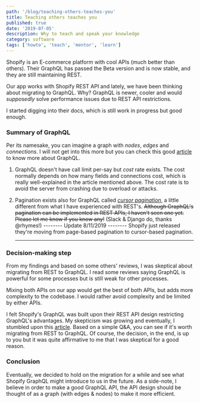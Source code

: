 ```yaml
---
path: '/blog/teaching-others-teaches-you'
title: Teaching others teaches you
published: true
date: '2019-07-05'
description: Why to teach and speak your knowledge
category: software
tags: ['howto', 'teach', 'mentor', 'learn']
---
```


Shopify is an E-commerce platform with cool APIs (much better than others). Their GraphQL has passed the Beta version and is now stable, and they are still maintaining REST.

Our app works with Shopify REST API and lately, we have been thinking about migrating to GraphQL. Why? GraphQL is newer, cooler and would _supposedly_ solve performance issues due to REST API restrictions.

I started digging into their docs, which is still work in progress but good enough.

### Summary of GraphQL

Per its namesake, you can imagine a graph with _nodes_, _edges_ and _connections_. I will not get into this more but you can check this good [article](https://blog.apollographql.com/explaining-graphql-connections-c48b7c3d6976) to know more about GraphQL.

1. GraphQL doesn't have call limit per-say but _cost_ rate exists. The cost normally depends on how many fields and connections cost, which is really well-explained in the article mentioned above. The cost rate is to avoid the server from crashing due to overload or attacks.

2. Pagination exists also for GraphQL called [_cursor pagination_](https://blog.apollographql.com/understanding-pagination-rest-graphql-and-relay-b10f835549e7), a little different from what I have experienced with REST's. ~~Although GraphQL's pagination can be implemented in REST APIs, I haven't seen one yet. Please let me know if you know any!~~ (Slack & Django do, thanks @rhymes!)
   -------- Update 8/11/2019 --------
   Shopify just released they're moving from page-based pagination to cursor-based pagination.
   ***

### Decision-making step

From my findings and based on some others' reviews, I was skeptical about migrating from REST to GraphQL. I read some reviews saying GraphQL is powerful for some processes but is still weak for other processes.

Mixing both APIs on our app would get the best of both APIs, but adds more complexity to the codebase. I would rather avoid complexity and be limited by either APIs.

I felt Shopify's GraphQL was built upon their REST API design restricting GraphQL's advantages. My skepticism was growing and eventually, I stumbled upon this [article](https://medium.com/@francoisz/test-is-graphql-right-for-you-21a7a4858769). Based on a simple Q&A, you can see if it's worth migrating from REST to GraphQL. Of course, the decision, in the end, is up to you but it was quite affirmative to me that I was skeptical for a good reason.

### Conclusion

Eventually, we decided to hold on the migration for a while and see what Shopify GraphQL might introduce to us in the future.
As a side-note, I believe in order to make a good GraphQL API, the API design should be thought of as a graph (with edges & nodes) to make it more efficient.
